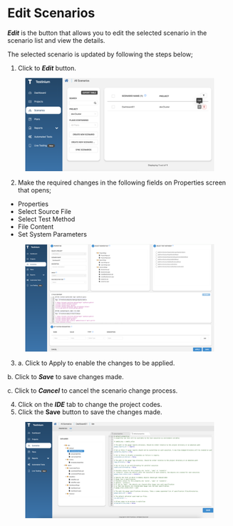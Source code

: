 # Edit Scenarios

_**Edit**_ is the button that allows you to edit the selected scenario in the scenario list and view the details.

The selected scenario is updated by following the steps below;

1. Click to _**Edit**_ button.

<figure><img src="../../.gitbook/assets/Scenario Edit 1 (1).png" alt=""><figcaption></figcaption></figure>

2. Make the required changes in the following fields on Properties screen that opens;

* Properties
* Select Source File
* Select Test Method
* File Content
* Set System Parameters

<figure><img src="../../.gitbook/assets/Edit Scenario 2.png" alt=""><figcaption></figcaption></figure>

3. a. Click to Apply to enable the changes to be applied.

&#x20;      b. Click to _**Save**_ to save changes made.

&#x20;      c. Click to _**Cancel**_ to cancel the scenario change process.

4. Click on the _**IDE**_ tab to change the project codes.
5. Click the **Save** button to save the changes made.

<figure><img src="../../.gitbook/assets/Edit Scenario 3.png" alt=""><figcaption></figcaption></figure>
